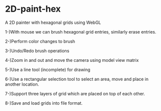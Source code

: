 # 2D-paint-hex
 A 2D painter with hexagonal grids using WebGL

1-)With mouse we can brush hexagonal grid entries, similarly erase entries.

2-)Perform color changes to brush

3-)Undo/Redo brush operations

4-)Zoom in and out and move the camera using model view matrix

5-)Use a line tool (incomplete) for drawing

6-)Use a rectangular selection tool to select an area, move and place in another location.

7-)Support three layers of grid which are placed on top of each other.

8-)Save and load grids into file format.

